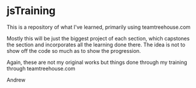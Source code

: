 # jsTraining
This is a repository of what I've learned, primarily using teamtreehouse.com

Mostly this will be just the biggest project of each section, which capstones the section and incorporates all the learning done there.  The idea is not to show off the code so much as to show the progression.

Again, these are not my original works but things done through my training through teamtreehouse.com

Andrew